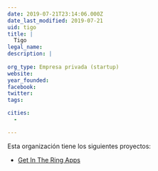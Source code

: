```yaml
---
date: 2019-07-21T23:14:06.000Z
date_last_modified: 2019-07-21
uid: tigo
title: |
  Tigo
legal_name: 
description: |
  
org_type: Empresa privada (startup)
website: 
year_founded: 
facebook: 
twitter: 
tags:

cities: 
  - 

---
```


Esta organización tiene los siguientes proyectos:

- [Get In The Ring Apps](/proyectos/get-in-the-ring-apps)

